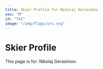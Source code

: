 ```yaml
---
title: Skier Profile for Nikolaj Gerasimov
sex: "M"
id: "741"
image: "/img/flags/urs.svg" 
---
```


# Skier Profile

This page is for: Nikolaj Gerasimov.
    